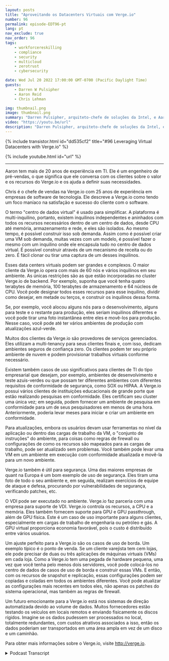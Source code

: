 ```yaml
---
layout: posts
title: "Aproveitando os Datacenters Virtuais com Verge.io"
number: 96
permalink: episode-EDT96-pt
lang: pt
nav_exclude: true
nav_order: 96
tags:
    - workforcereskilling
    - compliance
    - security
    - multicloud
    - zerotrust
    - cybersecurity

date: Wed Jul 20 2022 17:00:00 GMT-0700 (Pacific Daylight Time)
guests:
    - Darren W Pulsipher
    - Aaron Reid
    - Chris Lehman

img: thumbnail.png
image: thumbnail.png
summary: "Darren Pulsipher, arquiteto-chefe de soluções da Intel, e Aaron Reid, engenheiro principal de sistemas da https://www.verge.io/, junto com Chris Lehman, vice-presidente sênior de vendas, discutem casos de uso para o software de data center virtual da Verge.io."
video: "https://youtu.be/url"
description: "Darren Pulsipher, arquiteto-chefe de soluções da Intel, e Aaron Reid, engenheiro principal de sistemas da https://www.verge.io/, junto com Chris Lehman, vice-presidente sênior de vendas, discutem casos de uso para o software de data center virtual da Verge.io."
---
```


<div>
{% include transistor.html id="dd535cf2" title="#96 Leveraging Virtual Datacenters with Verge.io" %}

{% include youtube.html id="url" %}
</div>

---

Aaron tem mais de 20 anos de experiência em TI. Ele é um engenheiro de pré-vendas, o que significa que ele conversa com os clientes sobre o valor e os recursos do Verge.io e os ajuda a definir suas necessidades.

Chris é o chefe de vendas na Verge.io com 25 anos de experiência em empresas de software de tecnologia. Ele descreve a Verge.io como tendo um foco maníaco na satisfação e sucesso do cliente com o software.

O termo "centro de dados virtual" é usado para simplificar. A plataforma é multi-inquilino, portanto, existem inquilinos independentes e aninhados com todos os recursos necessários dentro de um centro de dados, desde CPU até memória, armazenamento e rede, e eles são isolados. Ao mesmo tempo, é possível construir isso sob demanda. Assim como é possível criar uma VM sob demanda, muitas vezes com um modelo, é possível fazer o mesmo com um inquilino onde ele encapsula tudo no centro de dados virtual. É possível construir através de um mecanismo de receita ou do zero. É fácil clonar ou tirar uma captura de um desses inquilinos.

Esses data centers virtuais podem ser grandes e complexos. O maior cliente da Verge.io opera com mais de 60 nós e vários inquilinos em seu ambiente. As únicas restrições são as que estão incorporadas no cluster Verge.io de backend. Por exemplo, suponha que você tenha quatro terabytes de memória, 100 terabytes de armazenamento e 64 núcleos de CPU. Você pode designar todos esses recursos para esse inquilino, dividir como desejar, em metade ou terços, e construir os inquilinos dessa forma.

Se, por exemplo, você alocou alguns nós para o desenvolvimento, alguns para teste e o restante para produção, eles seriam inquilinos diferentes e você pode tirar uma foto instantânea entre eles e movê-los para produção. Nesse caso, você pode até ter vários ambientes de produção com atualizações azul-verde.

Muitos dos clientes da Verge.io são provedores de serviços gerenciados. Eles utilizam a multi-tenancy para seus clientes finais e, com isso, dedicam ambientes seguros de confiança zero. Os clientes podem ter seu próprio ambiente de nuvem e podem provisionar trabalhos virtuais conforme necessário.

Existem também casos de uso significativos para clientes de TI do tipo empresarial que desejam, por exemplo, ambientes de desenvolvimento e teste azuis-verdes ou que possam ter diferentes ambientes com diferentes requisitos de conformidade de segurança, como SOX ou HIPAA. A Verge.io possui vários clientes de instituições educacionais de grande porte que estão realizando pesquisas em conformidade. Eles certificam seu cluster uma única vez; em seguida, podem fornecer um ambiente de pesquisa em conformidade para um de seus pesquisadores em menos de uma hora. Anteriormente, poderia levar meses para iniciar e criar um ambiente em conformidade.

Para atualizações, embora os usuários devam usar ferramentas no nível da aplicação ou dentro das cargas de trabalho da VM, o "conjunto de instruções" do ambiente, para coisas como regras de firewall ou configurações de como os recursos são mapeados para as cargas de trabalho, pode ser atualizado sem problemas. Você também pode levar uma VM em um ambiente em execução com conformidade atualizada e movê-la para um novo ambiente.

Verge.io também é útil para segurança. Uma das maiores empresas de quant na Europa é um bom exemplo de uso de segurança. Eles tiram uma foto de todo o seu ambiente e, em seguida, realizam exercícios de equipe de ataque e defesa, procurando por vulnerabilidades de segurança, verificando patches, etc.

O VDI pode ser executado no ambiente. Verge.io faz parceria com uma empresa para suporte de VDI. Verge.io controla os recursos, a CPU e a memória. Eles também fornecem suporte para GPU e GPU passthrough, além de GPU física. Este é um caso de uso importante para alguns clientes, especialmente em cargas de trabalho de engenharia ou petróleo e gás. A GPU virtual proporciona economia favorável, pois o custo é distribuído entre vários usuários.

Um ajuste perfeito para a Verge.io são os casos de uso de borda. Um exemplo típico é o ponto de venda. Se um cliente varejista tem cem lojas, ele pode precisar de duas ou três aplicações de máquinas virtuais (VMs) em cada loja. Como a Verge.io tem uma pegada de hardware pequena, uma vez que você tenha pelo menos dois servidores, você pode colocá-los no centro de dados de casos de uso de borda e construir essas VMs. E então, com os recursos de snapshot e replicação, essas configurações podem ser copiadas e coladas em todos os ambientes diferentes. Você pode atualizar as configurações mais recentes em todos eles, não apenas os patches do sistema operacional, mas também as regras de firewall.

Um futuro emocionante para a Verge.io está nos sistemas de direção automatizada devido ao volume de dados. Muitos fornecedores estão testando os veículos em locais remotos e enviando fisicamente os discos rígidos. Imagine se os dados pudessem ser processados no local, totalmente redundantes, com custos atrativos associados a isso, então os dados poderiam ser transportados em uma área ampla em vez de um disco e um caminhão.

Para obter mais informações sobre o Verge.io, visite http://verge.io.



<details>
<summary> Podcast Transcript </summary>

<p></p>

</details>
